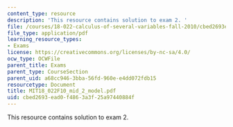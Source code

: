 ```yaml
---
content_type: resource
description: 'This resource contains solution to exam 2. '
file: /courses/18-022-calculus-of-several-variables-fall-2010/cbed2693ead0f4863a3f25a97440884f_MIT18_022F10_mid_2_model.pdf
file_type: application/pdf
learning_resource_types:
- Exams
license: https://creativecommons.org/licenses/by-nc-sa/4.0/
ocw_type: OCWFile
parent_title: Exams
parent_type: CourseSection
parent_uid: a68cc946-3bba-56fd-960e-e4dd072fdb15
resourcetype: Document
title: MIT18_022F10_mid_2_model.pdf
uid: cbed2693-ead0-f486-3a3f-25a97440884f
---
```

This resource contains solution to exam 2. 